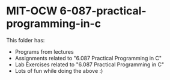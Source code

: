 MIT-OCW 6-087-practical-programming-in-c
========================================


This folder has:
- Programs from lectures
- Assignments related to "6.087 Practical Programming in C"
- Lab Exercises related to "6.087 Practical Programming in C"
- Lots of fun while doing the above :)
